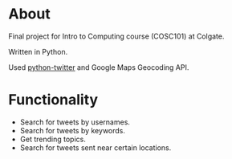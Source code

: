 # About
Final project for Intro to Computing course (COSC101) at Colgate.

Written in Python.

Used [python-twitter](https://python-twitter.readthedocs.io/en/latest/) and Google Maps Geocoding API.

# Functionality
- Search for tweets by usernames.
- Search for tweets by keywords.
- Get trending topics.
- Search for tweets sent near certain locations.
